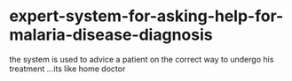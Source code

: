 # expert-system-for-asking-help-for-malaria-disease-diagnosis
the system is used to advice a patient on the correct way to undergo his treatment ...its like home doctor
